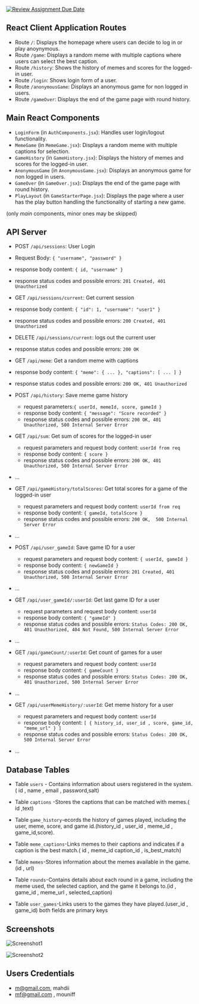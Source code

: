[![Review Assignment Due Date](https://classroom.github.com/assets/deadline-readme-button-24ddc0f5d75046c5622901739e7c5dd533143b0c8e959d652212380cedb1ea36.svg)](https://classroom.github.com/a/AVMm0VzU)


## React Client Application Routes

- Route `/`: Displays the homepage where users can decide to log in or play anoynymous.
- Route `/game`: Displays a random meme with multiple captions where users can select the best caption.
- Route `/history`: Shows the history of memes and scores for the logged-in user.
- Route `/login`: Shows login form of a user. 
- Route `/anonymousGame`: Displays an anonymous game for non logged in users.
- Route `/gameOver`: Displays the end of the game page with round history.


## Main React Components

- `LoginForm` (in `AuthComponents.jsx`): Handles user login/logout functionality. 
- `MemeGame` (in `MemeGame.jsx`): Displays a random meme with multiple captions for selection.
- `GameHistory` (in `GameHistory.jsx`): Displays the history of memes and scores for the logged-in user.
- `AnonymousGame` (in `AnonymousGame.jsx`): Displays an anonymous game for non logged in users.
- `GameOver` (in `GameOver.jsx`): Displays the end of the game page with round history.
- `PlayLayout` (in `GameStarterPage.jsx`): Displays the page where a user has the play button handling the functionality of starting a new game.



(only _main_ components, minor ones may be skipped)


## API Server

    
  - POST `/api/sessions`: User Login
  - Request Body: `{ "username", "password" }`
  - response body content: `{ id, "username" }`
  - response status codes and possible errors: `201 Created, 401 Unauthorized`

  - GET `/api/sessions/current`: Get current session
  - response body content: `{ "id": 1, "username": "user1" }`
  - response status codes and possible errors: `200 Created, 401 Unauthorized`

  - DELETE `/api/sessions/current`: logs out the current user
  - response status codes and possible errors: `200 OK`


  - GET `/api/meme`: Get a random meme with captions
  - response body content: `{ "meme": { ... }, "captions": [ ... ] }`
  - response status codes and possible errors: `200 OK, 401 Unauthorized`
  
- POST `/api/history`: Save meme game history
  - request parameters:`{ userId, memeId, score, gameId }`
  - response body content: `{ "message": "Score recorded" }`
  - response status codes and possible errors: `200 OK, 401 Unauthorized, 500 Internal Server Error`

- GET `/api/sum`: Get sum of scores for the logged-in user
  - request parameters and request body content: `userId from req`
  - response body content: `{ score }`
  - response status codes and possible errors: `200 OK, 401 Unauthorized, 500 Internal Server Error`
- ...

- GET `/api/gameHistory/totalScores`: Get total scores for a game of the logged-in user
  - request parameters and request body content: `userId from req`
  - response body content: `{ gameId, totalScore }`
  - response status codes and possible errors: `200 OK,  500 Internal Server Error`
- ...

- POST `/api/user_gameId`: Save game ID for a user
  - request parameters and request body content: `{ userId, gameId }`
  - response body content: `{ newGameId }`
  - response status codes and possible errors: `201 Created, 401 Unauthorized, 500 Internal Server Error`
- ...

- GET `/api/user_gameId/:userId`:  Get last game ID for a user
  - request parameters and request body content: `userId`
  - response body content: `{ "gameId" }`
  - response status codes and possible errors: `Status Codes: 200 OK, 401 Unauthorized, 404 Not Found, 500 Internal Server Error`
- ...

- GET `/api/gameCount/:userId`: Get count of games for a user
  - request parameters and request body content: `userId`
  - response body content: `{ gameCount }`
  - response status codes and possible errors: `Status Codes: 200 OK, 401 Unauthorized, 500 Internal Server Error`
- ...

- GET `/api/userMemeHistory/:userId`: Get meme history for a user
  - request parameters and request body content: `userId`
  - response body content:  `[ { history_id, user_id , score, game_id, "meme_url" } ]`
  - response status codes and possible errors: `Status Codes: 200 OK, 500 Internal Server Error`
- ...

## Database Tables

- Table `users` - Contains information about users registered in the system.( id , name , email , password,salt)

- Table `captions` -Stores the captions that can be matched with memes.( id ,text)
- Table `game_history`-ecords the history of games played, including the user, meme, score, and game id.(history_id , user_id , meme_id , game_id,score).
- Table `meme_captions`-Links memes to their captions and indicates if a caption is the best match.( id , meme_id caption_id , is_best_match)
- Table `memes`-Stores information about the memes available in the game.(id , url)
- Table `rounds`-Contains details about each round in a game, including the meme used, the selected caption, and the game it belongs to.(id , game_id , meme_url , selected_caption)
- Table `user_games`-Links users to the games they have played.(user_id , game_id) both fields are primary keys



## Screenshots

![Screenshot1](./screenshots/ss1.jpg)

![Screenshot2](./screenshots/ss2.jpg)


## Users Credentials

- m@gmail.com, mahdii
- mf@gmail.com , mouniff
